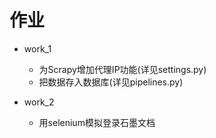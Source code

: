 # 作业

+ work_1
    + 为Scrapy增加代理IP功能(详见settings.py)
    + 把数据存入数据库(详见pipelines.py)

+ work_2
    + 用selenium模拟登录石墨文档
    
